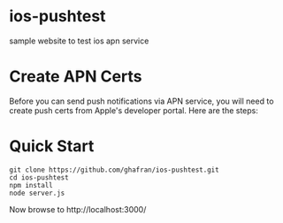 ios-pushtest
============

sample website to test ios apn service

Create APN Certs
================
Before you can send push notifications via APN service, you will need to create push certs from Apple's developer portal.
Here are the steps:


Quick Start
===========
    git clone https://github.com/ghafran/ios-pushtest.git
    cd ios-pushtest
    npm install
    node server.js

Now browse to http://localhost:3000/



